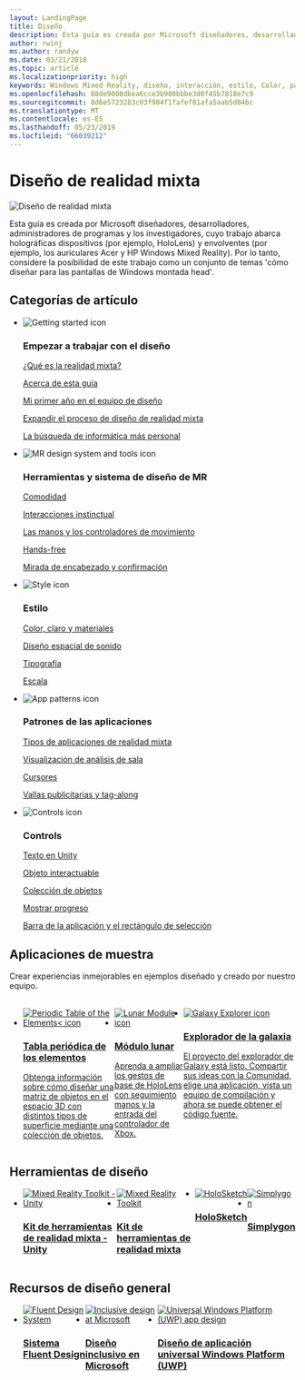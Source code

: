 ```yaml
---
layout: LandingPage
title: Diseño
description: Esta guía es creada por Microsoft diseñadores, desarrolladores, administradores de programas y los investigadores, cuyo trabajo abarca holográficas dispositivos (por ejemplo, HoloLens) y envolventes (por ejemplo, los auriculares Acer y HP Windows Mixed Reality). Por lo tanto, considere la posibilidad de este trabajo como un conjunto de temas 'cómo diseñar para las pantallas de Windows montada head'.
author: rwinj
ms.author: randyw
ms.date: 03/21/2018
ms.topic: article
ms.localizationpriority: high
keywords: Windows Mixed Reality, diseño, interacción, estilo, Color, patrones de aplicaciones, controles, aplicaciones de ejemplo, el Kit de herramientas de realidad mixta, MRTK
ms.openlocfilehash: 88de9008dbea6cce3b980bbbe3d0f45b7818e7c9
ms.sourcegitcommit: 8d6e5723283c03f984f1fafef81afa5aab5d04bc
ms.translationtype: MT
ms.contentlocale: es-ES
ms.lasthandoff: 05/23/2019
ms.locfileid: "66039212"
---
```

# <a name="design-for-mixed-reality"></a>Diseño de realidad mixta

![Diseño de realidad mixta](images/Bicycle-Leschi10.gif)

Esta guía es creada por Microsoft diseñadores, desarrolladores, administradores de programas y los investigadores, cuyo trabajo abarca holográficas dispositivos (por ejemplo, HoloLens) y envolventes (por ejemplo, los auriculares Acer y HP Windows Mixed Reality). Por lo tanto, considere la posibilidad de este trabajo como un conjunto de temas 'cómo diseñar para las pantallas de Windows montada head'.

## <a name="article-categories"></a>Categorías de artículo

<ul class="panelContent cardsF">
    <li>
        <div class="cardSize">
            <div class="cardPadding">
                <div class="card">
                    <div class="cardImageOuter">
                        <div class="cardImage">
                            <img src="images/GetStartedIcon.png" alt="Getting started icon">
                        </div>
                    </div>
                    <div class="cardText">
                        <h3>Empezar a trabajar con el diseño</h3>
                        <p>
                            <a href="mixed-reality.md">¿Qué es la realidad mixta?</a>
                        </p>
                        <p>
                            <a href="about-this-design-guidance.md">Acerca de esta guía</a>
                        </p>
                        <p>
                            <a href="case-study-my-first-year-on-the-hololens-design-team.md">Mi primer año en el equipo de diseño</a>
                        </p>
                        <p>
                            <a href="case-study-expanding-the-design-process-for-mixed-reality.md">Expandir el proceso de diseño de realidad mixta</a>
                        </p>
                        <p>
                            <a href="case-study-the-pursuit-of-more-personal-computing.md">La búsqueda de informática más personal</a>
                        </p>
                    </div>
                </div>
            </div>
        </div>
    </li>
    <li>
        <div class="cardSize">
            <div class="cardPadding">
                <div class="card">
                    <div class="cardImageOuter">
                        <div class="cardImage">
                            <img src="images/Interaction_Icon_120x130.png" alt="MR design system and tools icon">
                        </div>
                    </div>
                    <div class="cardText">
                        <h3>Herramientas y sistema de diseño de MR</h3>
                        <p>
                            <a href="comfort.md">Comodidad</a>
                        </p>
            <p>
                            <a href="interaction-fundamentals.md">Interacciones instinctual</a>
                        </p>
                        <p>
                            <a href="hands-and-tools.md">Las manos y los controladores de movimiento</a>
                        </p>
                        <p>
                            <a href="hands-free.md">Hands-free</a>
                        </p>
                         <p>
                            <a href="gaze-and-commit.md">Mirada de encabezado y confirmación</a>
                        </p>
                    </div>
                </div>
            </div>
        </div>
    </li>
    <li>
        <div class="cardSize">
            <div class="cardPadding">
                <div class="card">
                    <div class="cardImageOuter">
                        <div class="cardImage">
                            <img src="images/Style_Icon_120x130.png" alt="Style icon">
                        </div>
                    </div>
                    <div class="cardText">
                        <h3>Estilo</h3>
                        <p>
                            <a href="color,-light-and-materials.md">Color, claro y materiales</a>
                        </p>
                         <p>
                            <a href="spatial-sound-design.md">Diseño espacial de sonido</a>
                        </p>
                        <p>
                            <a href="typography.md">Tipografía</a>
                        </p>
                        <p>
                            <a href="scale.md">Escala</a>
                        </p>                      
                    </div>
                </div>
            </div>
        </div>
    </li>
    <li>
        <div class="cardSize">
            <div class="cardPadding">
                <div class="card">
                    <div class="cardImageOuter">
                        <div class="cardImage">
                            <img src="images/App_patterns_Icon_120x130.png" alt="App patterns icon">
                        </div>
                    </div>
                    <div class="cardText">
                        <h3>Patrones de las aplicaciones</h3>
                        <p>
                            <a href="types-of-mixed-reality-apps.md">Tipos de aplicaciones de realidad mixta</a>
                        </p>
                        <p>
                            <a href="room-scan-visualization.md">Visualización de análisis de sala</a>
                        </p>
                        <p>
                            <a href="cursors.md">Cursores</a>
                        </p>
                        <p>
                            <a href="billboarding-and-tag-along.md">Vallas publicitarias y tag-along</a>
                        </p>
                    </div>
                </div>
            </div>
        </div>
    </li>
    <li>
        <div class="cardSize">
            <div class="cardPadding">
                <div class="card">
                    <div class="cardImageOuter">
                        <div class="cardImage">
                            <img src="images/Controls_Icon_120x130.png" alt="Controls icon">
                        </div>
                    </div>
                    <div class="cardText">
                        <h3>Controls</h3>
                        <p>
                            <a href="text-in-unity.md">Texto en Unity</a>
                        </p>
                        <p>
                            <a href="interactable-object.md">Objeto interactuable</a>
                        </p>
                        <p>
                            <a href="object-collection.md">Colección de objetos</a>
                        </p>
                        <p>
                            <a href="progress.md">Mostrar progreso</a>
                        </p>
                        <p>
                            <a href="app-bar-and-bounding-box.md">Barra de la aplicación y el rectángulo de selección</a>
                        </p>
                    </div>
                </div>
            </div>
        </div>
    </li>    
</ul>


## <a name="sample-apps"></a>Aplicaciones de muestra

Crear experiencias inmejorables en ejemplos diseñado y creado por nuestro equipo.

<br>
<ul id="cardtypes-W" class="cardsW panelContent" style="display: flex; margin-top: 0px;">
    <li>
        <a href="periodic-table-of-the-elements.md" title="Tabla periódica de los elementos" data-linktype="absolute-path">
            <div class="cardSize">
                <div class="cardPadding">
                    <div class="card">
                        <div class="cardImageOuter">
                            <div class="cardImage">
                                <img src="images/periodictableofelementsapp-tile.jpg" alt="Periodic Table of the Elements< icon">
                            </div>
                        </div>
                        <div class="cardText">
                            <h3>Tabla periódica de los elementos</h3>
                            <p>Obtenga información sobre cómo diseñar una matriz de objetos en el espacio 3D con distintos tipos de superficie mediante una colección de objetos.</p>
                        </div>
                    </div>
                </div>
            </div>
        </a>        
    </li>
    <li>
        <a href="lunar-module.md" title="Módulo lunar" data-linktype="absolute-path">
            <div class="cardSize">
                <div class="cardPadding">
                    <div class="card">
                        <div class="cardImageOuter">
                            <div class="cardImage">
                                <img src="images/lunar-module-tile.png" alt="Lunar Module icon">
                            </div>
                        </div>
                        <div class="cardText">
                            <h3>Módulo lunar</h3>
                            <p>Aprenda a ampliar los gestos de base de HoloLens con seguimiento manos y la entrada del controlador de Xbox.</p>
                        </div>
                    </div>
                </div>
            </div>
        </a>
    </li>
    <li>
        <a href="galaxy-explorer.md" title="Explorador de Galaxy" data-linktype="absolute-path">
            <div class="cardSize">
                <div class="cardPadding">
                    <div class="card">
                        <div class="cardImageOuter">
                            <div class="cardImage">
                                <img src="images/galaxyexplorer-tile.jpg" alt="Galaxy Explorer icon">
                            </div>
                        </div>
                        <div class="cardText">
                            <h3>Explorador de la galaxia</h3>
                            <p>El proyecto del explorador de Galaxy está listo. Compartir sus ideas con la Comunidad, elige una aplicación, vista un equipo de compilación y ahora se puede obtener el código fuente.</p>
                        </div>
                    </div>
                </div>
            </div>
        </a>
    </li>
</ul>



## <a name="design-tools"></a>Herramientas de diseño


<ul id="cardtypes-D" class="cardsD panelContent" style="display: flex; margin-top: 0px;">
    <li>
    <a href="https://github.com/Microsoft/MixedRealityToolkit-Unity" title="Kit de herramientas de realidad mixta - Unity" data-linktype="absolute-path">
        <div class="cardSize">
            <div class="cardPadding">
                <div class="card">
                    <div class="cardImageOuter">
                        <div class="cardImage">
                            <img src="images/MRTKandUnity.png" alt="Mixed Reality Toolkit - Unity">
                        </div>
                    </div>                    
            <div class="cardText">
                        <h3>Kit de herramientas de realidad mixta - Unity</h3>
                        <p> </p>
                    </div>
                </div>
            </div>
        </div>
      </a>  
    </li>
    <li>
    <a href="https://github.com/Microsoft/MixedRealityToolkit" title="Kit de herramientas de realidad mixta" data-linktype="absolute-path">
        <div class="cardSize">
            <div class="cardPadding">
                <div class="card">
                    <div class="cardImageOuter">
                        <div class="cardImage">
                            <img src="images/MRTK.png" alt="Mixed Reality Toolkit">
                        </div>
                    </div>                    
            <div class="cardText">
                        <h3>Kit de herramientas de realidad mixta</h3>
                        <p> </p>
                    </div>
                </div>
            </div>
        </div>
      </a>  
    </li>   
        <li>
    <a href="case-study-building-holosketch,-a-spatial-layout-and-ux-sketching-app-for-hololens.md" title="HoloSketch" data-linktype="absolute-path">
        <div class="cardSize">
            <div class="cardPadding">
                <div class="card">
                    <div class="cardImageOuter">
                        <div class="cardImage">
                            <img src="images/HoloSketch.png" alt="HoloSketch">
                        </div>
                    </div>                    
            <div class="cardText">
                        <h3>HoloSketch</h3>
                        <p> </p>
                    </div>
                </div>
            </div>
        </div>
      </a>  
    </li>   
            <li>
    <a href="https://www.simplygon.com" title="Simplygon" data-linktype="absolute-path">
        <div class="cardSize">
            <div class="cardPadding">
                <div class="card">
                    <div class="cardImageOuter">
                        <div class="cardImage">
                            <img src="images/Simplygon.png" alt="Simplygon">
                        </div>
                    </div>                    
            <div class="cardText">
                        <h3>Simplygon</h3>
                        <p> </p>
                    </div>
                </div>
            </div>
        </div>
      </a>  
    </li>
</ul>


## <a name="general-design-resources"></a>Recursos de diseño general

<ul id="cardtypes-D" class="cardsD panelContent" style="display: flex; margin-top: 0px;">
    <li>
    <a href="http://fluent.microsoft.com" title="Sistema Fluent Design" data-linktype="absolute-path">
        <div class="cardSize">
            <div class="cardPadding">
                <div class="card">
                    <div class="cardImageOuter">
                        <div class="cardImage">
                            <img src="images/Fluent.png" alt="Fluent Design System">
                        </div>
                    </div>                    
            <div class="cardText">
                        <h3>Sistema Fluent Design</h3>
                        <p> </p>
                    </div>
                </div>
            </div>
        </div>
      </a>  
    </li>
    <li>
    <a href="https://www.microsoft.com/design/inclusive" title="Diseño inclusivo en Microsoft" data-linktype="absolute-path">
        <div class="cardSize">
            <div class="cardPadding">
                <div class="card">
                    <div class="cardImageOuter">
                        <div class="cardImage">
                            <img src="images/Inclusive.png" alt="Inclusive design at Microsoft">
                        </div>
                    </div>                    
            <div class="cardText">
                        <h3>Diseño inclusivo en Microsoft</h3>
                        <p> </p>
                    </div>
                </div>
            </div>
        </div>
      </a>  
    </li>   
        <li>
    <a href="https://developer.microsoft.com/windows/apps/design" title="Diseño de aplicación universal Windows Platform (UWP)" data-linktype="absolute-path">
        <div class="cardSize">
            <div class="cardPadding">
                <div class="card">
                    <div class="cardImageOuter">
                        <div class="cardImage">
                            <img src="images/UWP.png" alt="Universal Windows Platform (UWP) app design">
                        </div>
                    </div>                    
            <div class="cardText">
                        <h3>Diseño de aplicación universal Windows Platform (UWP)</h3>
                        <p> </p>
                    </div>
                </div>
            </div>
        </div>
      </a>  
    </li>   
</ul>
